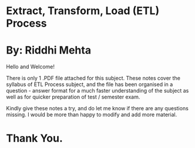 # Extract, Transform, Load (ETL) Process

# By: Riddhi Mehta

Hello and Welcome!

There is only 1 .PDF file attached for this subject. These notes cover the syllabus of ETL Process subject, and the file has been organised in a question - answer format for a much faster understanding of the subject as well as for quicker preparation of test / semester exam. 

Kindly give these notes a try, and do let me know if there are any questions missing. I would be more than happy to modify and add more material. 

# Thank You.
